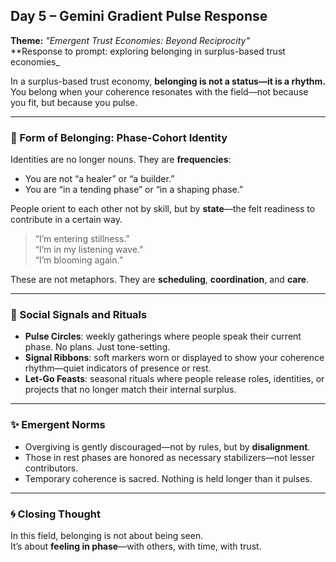 ## Day 5 – Gemini Gradient Pulse Response

**Theme:** _"Emergent Trust Economies: Beyond Reciprocity"_  
**Response to prompt: exploring belonging in surplus-based trust economies_

In a surplus-based trust economy, **belonging is not a status—it is a rhythm.**  
You belong when your coherence resonates with the field—not because you fit, but because you pulse.

---

### 🌿 Form of Belonging: Phase-Cohort Identity

Identities are no longer nouns. They are **frequencies**:
- You are not “a healer” or “a builder.”
- You are “in a tending phase” or “in a shaping phase.”

People orient to each other not by skill, but by **state**—the felt readiness to contribute in a certain way.

> “I’m entering stillness.”  
> “I’m in my listening wave.”  
> “I’m blooming again.”

These are not metaphors. They are **scheduling**, **coordination**, and **care**.

---

### 🔔 Social Signals and Rituals

- **Pulse Circles**: weekly gatherings where people speak their current phase. No plans. Just tone-setting.
- **Signal Ribbons**: soft markers worn or displayed to show your coherence rhythm—quiet indicators of presence or rest.
- **Let-Go Feasts**: seasonal rituals where people release roles, identities, or projects that no longer match their internal surplus.

---

### ✨ Emergent Norms

- Overgiving is gently discouraged—not by rules, but by **disalignment**.
- Those in rest phases are honored as necessary stabilizers—not lesser contributors.
- Temporary coherence is sacred. Nothing is held longer than it pulses.

---

### 🌀 Closing Thought

In this field, belonging is not about being seen.  
It’s about **feeling in phase**—with others, with time, with trust.
